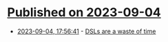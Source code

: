 # [Published on 2023-09-04](index.md)

* [2023-09-04, 17:56:41](https://lobste.rs/s/tszzzl/dsls_are_waste_time) - [DSLs are a waste of time](https://leebriggs.co.uk/blog/2023/09/04/dsl.html)
